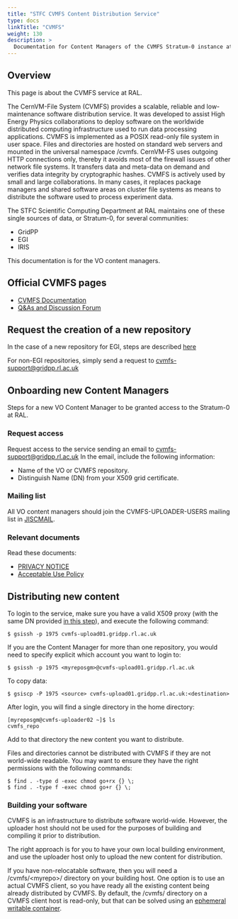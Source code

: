 ```yaml
---
title: "STFC CVMFS Content Distribution Service"
type: docs
linkTitle: "CVMFS"
weight: 130
description: >
  Documentation for Content Managers of the CVMFS Stratum-0 instance at RAL
---
```


## Overview

This page is about the CVMFS service at RAL.

The CernVM-File System (CVMFS) provides a scalable, reliable and low-maintenance
software distribution service. It was developed to assist High Energy Physics 
collaborations to deploy software on the worldwide distributed computing 
infrastructure used to run data processing applications. CVMFS is implemented as
a POSIX read-only file system in user space. Files and directories are hosted on
standard web servers and mounted in the universal namespace /cvmfs. CernVM-FS 
uses outgoing HTTP connections only, thereby it avoids most of the firewall 
issues of other network file systems. It transfers data and meta-data on demand 
and verifies data integrity by cryptographic hashes. CVMFS is actively used by 
small and large collaborations.  In many cases, it replaces package managers and
shared software areas on cluster file systems as means to distribute the 
software used to process experiment data.

The STFC Scientific Computing Department at RAL maintains one of these single 
sources of data, or Stratum-0, for several communities:

- GridPP
- EGI
- IRIS

This documentation is for the VO content managers.

## Official CVMFS pages

- [CVMFS Documentation](https://cvmfs.readthedocs.io/en/latest/)
- [Q&As and Discussion Forum](https://cernvm-forum.cern.ch/)

## Request the creation of a new repository

In the case of a new repository for EGI, steps are described
[here](https://wiki.egi.eu/wiki/PROC22)

For non-EGI repositories, simply send a request to 
cvmfs-support@gridpp.rl.ac.uk

## Onboarding new Content Managers

Steps for a new VO Content Manager to be granted access to the Stratum-0 at RAL.

### Request access

Request access to the service sending an email to cvmfs-support@gridpp.rl.ac.uk 
In the email, include the following information:

- Name of the VO or CVMFS repository.
- Distinguish Name (DN) from your X509 grid certificate.

### Mailing list

All VO content managers should join the CVMFS-UPLOADER-USERS mailing list in 
[JISCMAIL](https://www.jiscmail.ac.uk/cgi-bin/webadmin?A0=cvmfs-uploader-users).

### Relevant documents

Read these documents:

- [PRIVACY NOTICE](https://www.scd.stfc.ac.uk/Pages/CVMFS-Privacy-Notice.aspx)
- [Acceptable Use Policy](https://www.scd.stfc.ac.uk/Pages/CVMFS-Acceptable-Use-Policy.aspx)

## Distributing new content

To login to the service, make sure you have a valid X509 proxy (with the same DN
provided [in this step](#request-access)), 
and execute the following command:

```shell
$ gsissh -p 1975 cvmfs-upload01.gridpp.rl.ac.uk
```
If you are the Content Manager for more than one repository, you would need to 
specify explicit which account you want to login to:

```shell
$ gsissh -p 1975 <myreposgm>@cvmfs-upload01.gridpp.rl.ac.uk
```
To copy data:

```shell
$ gsiscp -P 1975 <source> cvmfs-upload01.gridpp.rl.ac.uk:<destination>
```

After login, you will find a single directory in the home directory:

```shell
[myreposgm@cvmfs-uploader02 ~]$ ls
cvmfs_repo
```

Add to that directory the new content you want to distribute.

Files and directories cannot be distributed with CVMFS if they are not 
world-wide readable. You may want to ensure they have the right permissions with
the following commands:

```shell
$ find . -type d -exec chmod go+rx {} \;
$ find . -type f -exec chmod go+r {} \;
```

### Building your software

CVMFS is an infrastructure to distribute software world-wide. However, the 
uploader host should not be used for the purposes of building and compiling it
prior to distribution.

The right approach is for you to have your own local building environment, and
use the uploader host only to upload the new content for distribution.

If you have non-relocatable software, then you will need a 
/cvmfs/&lt;myrepo&gt;/ directory on your building host. One option is to use an
actual CVMFS client, so you have ready all the existing content being already 
distributed by CVMFS. 
By default, the /cvmfs/ directory on a CVMFS client host is read-only, but that 
can be solved using an 
[ephemeral writable container](https://cvmfs.readthedocs.io/en/latest/cpt-enter.html).
